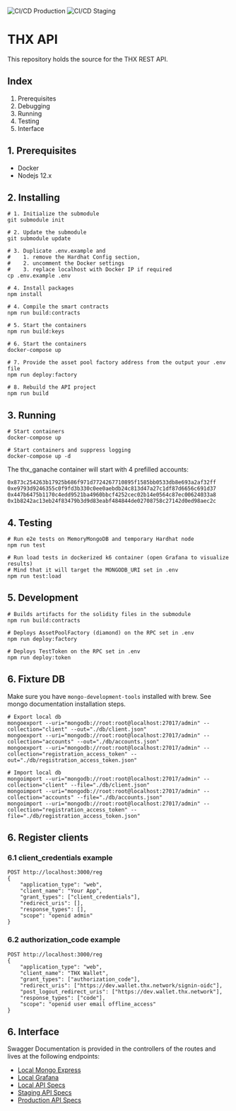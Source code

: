 ![CI/CD Production](https://github.com/thxprotocol/api/workflows/CI/CD%20Production/badge.svg)
![CI/CD Staging](https://github.com/thxprotocol/api/workflows/CI/CD%20Staging/badge.svg)

# THX API

This repository holds the source for the THX REST API.

## Index

1. Prerequisites
2. Debugging
3. Running
4. Testing
5. Interface

## 1. Prerequisites

-   Docker
-   Nodejs 12.x

## 2. Installing

```
# 1. Initialize the submodule
git submodule init

# 2. Update the submodule
git submodule update

# 3. Duplicate .env.example and
#    1. remove the Hardhat Config section,
#    2. uncomment the Docker settings
#    3. replace localhost with Docker IP if required
cp .env.example .env

# 4. Install packages
npm install

# 4. Compile the smart contracts
npm run build:contracts

# 5. Start the containers
npm run build:keys

# 6. Start the containers
docker-compose up

# 7. Provide the asset pool factory address from the output your .env file
npm run deploy:factory

# 8. Rebuild the API project
npm run build
```

## 3. Running

```
# Start containers
docker-compose up

# Start containers and suppress logging
docker-compose up -d
```

The thx_ganache container will start with 4 prefilled accounts:

```
0x873c254263b17925b686f971d7724267710895f1585bb0533db8e693a2af32ff
0xe9793d9246355c0f9fd3b330c0ee0aebdb24c813d47a27c1df87d6656c691d37
0x447b6475b1170c4edd9521ba4960bbcf4252cec02b14e0564c87ec00624033a8
0x1b8242ac13eb24f83479b3d9d83eabf484844de02708758c27142d0ed98aec2c
```

## 4. Testing

```
# Run e2e tests on MemoryMongoDB and temporary Hardhat node
npm run test

# Run load tests in dockerized k6 container (open Grafana to visualize results)
# Mind that it will target the MONGODB_URI set in .env
npm run test:load
```

## 5. Development

```
# Builds artifacts for the solidity files in the submodule
npm run build:contracts

# Deploys AssetPoolFactory (diamond) on the RPC set in .env
npm run deploy:factory

# Deploys TestToken on the RPC set in .env
npm run deploy:token
```

## 6. Fixture DB

Make sure you have `mongo-development-tools` installed with brew. See mongo documentation installation steps.

```
# Export local db
mongoexport --uri="mongodb://root:root@localhost:27017/admin" --collection="client" --out="./db/client.json"
mongoexport --uri="mongodb://root:root@localhost:27017/admin" --collection="accounts" --out="./db/accounts.json"
mongoexport --uri="mongodb://root:root@localhost:27017/admin" --collection="registration_access_token" --out="./db/registration_access_token.json"

# Import local db
mongoimport --uri="mongodb://root:root@localhost:27017/admin" --collection="client" --file="./db/client.json"
mongoimport --uri="mongodb://root:root@localhost:27017/admin" --collection="accounts" --file="./db/accounts.json"
mongoimport --uri="mongodb://root:root@localhost:27017/admin" --collection="registration_access_token" --file="./db/registration_access_token.json"

```

## 6. Register clients

### 6.1 client_credentials example

```
POST http://localhost:3000/reg
{
    "application_type": "web",
    "client_name": "Your App",
    "grant_types": ["client_credentials"],
    "redirect_uris": [],
    "response_types": [],
    "scope": "openid admin"
}
```

### 6.2 authorization_code example

```
POST http://localhost:3000/reg
{
    "application_type": "web",
    "client_name": "THX Wallet",
    "grant_types": ["authorization_code"],
    "redirect_uris": ["https://dev.wallet.thx.network/signin-oidc"],
    "post_logout_redirect_uris": ["https://dev.wallet.thx.network"],
    "response_types": ["code"],
    "scope": "openid user email offline_access"
}
```

## 6. Interface

Swagger Documentation is provided in the controllers of the routes and lives at the following endpoints:

-   [Local Mongo Express](http://localhost:8081)
-   [Local Grafana](http://localhost:8082)
-   [Local API Specs](https://localhost:3000/v1/docs/)
-   [Staging API Specs](https://dev.api.thx.network/v1/docs/)
-   [Production API Specs](https://api.thx.network/v1/docs/)
